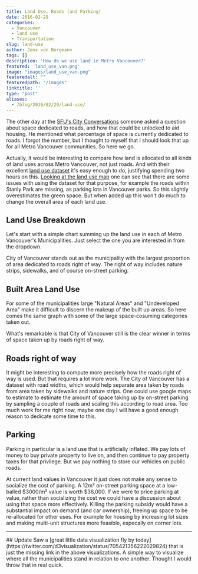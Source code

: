 ```yaml
---
title: Land Use, Roads (and Parking)
date: 2016-02-29
categories:
  - Vancouver
  - land use
  - Transportation
slug: land-use
author: Jens von Bergmann
tags: []
description: 'How do we use land in Metro Vancouver?'
featured: 'land_use_van.png'
image: "images/land_use_van.png"
featuredalt: ""
featuredpath: "/images"
linktitle: ''
type: "post"
aliases:
  - /blog/2016/02/29/land-use/
---
```

The other day at the [SFU's City Conversations](https://www.sfu.ca/publicsquare/upcoming-events/city-conversations/2016/Feb-18-2016.html)
someone asked a question about space dedicated to roads, and how that could be unlocked
to aid housing. He mentioned what percentage of space is currently dedicated to roads. I forgot the number,
but I thought to myself that I should look that up for all Metro Vancouver communities. So here we go.
<!-- more -->

Actually, it would be interesting to compare how land is allocated to all kinds of land uses across Metro Vancouver, not just roads.
And with their excellent
[land use dataset](http://doodles.mountainmath.ca/blog/2016/01/31/land-use/) it's easy enough to do, justifying spending
two hours on this. [Looking at the land use map](https://mountainmath.ca/land_use/map)
one can see that there are some issues with using the dataset for 
that purpose, for example the roads within
Stanly Park are missing, as parking lots in Vancouver parks. So this slightly overestimates the green space. But when
added up this won't do much to change the overall area of each land use.

## Land Use Breakdown
<link rel="stylesheet" href="/css/custom.css">
Let's start with a simple chart summing up the land use in each of Metro Vancouver's Municipalities. Just select the one
you are interested in from the dropdown.
<div id="land_use_breakdown" class="land_use"></div>

City of Vancouver stands out as the municipality with the largest proportion of area dedicated to roads right of way.
The right of way includes nature strips, sidewalks, and of course on-street parking. 


## Built Area Land Use
For some of the municipalities large "Natural Areas" and "Undeveloped Area" make it difficult to discern the makeup of
the built up areas. So here comes the same graph with some of the large space-cosuming categories taken out.
<div id="land_use_breakdown2" class="land_use"></div>

What's remarkable is that City of Vancouver still is the clear winner in terms of space taken up by roads right of way. 


## Roads right of way
It might be interesting to compute more precisely how the roads right of way is used. But that requires a lot more work.
The City of Vancouver has a dataset with road widths, which would help separate area taken by roads from area taken by
sidewalks and nature strips. One could use google maps to estimate to estimate the amount of space taking up by on-street
parking by sampling a couple of roads and scaling this according to road area. Too much work for me right now, maybe one day I will
have a good enough reason to dedicate some time to this.

## Parking
Parking in particular is a land use that is artificially inflated. We pay lots of money to buy private property to live
on, and then continue to pay property taxes for that privilege. But we pay nothing to store our vehicles on public roads.

At current land values in Vancouver it just does not make any sense to socialize the cost of parking. A 12m&sup2; on-street
parking space at a low-balled $3000/m&sup2; value is worth $36,000. If we were to price parking at value, rather than
socializing the cost we could have a discussion about using that space more effectively. Killing the parking subsidy
would have a substantial impact on demand (and car ownership), freeing up space to be re-allocated for other uses. For
example for housing by increasing lot sizes and making multi-unit structures more feasible, especally on corner lots.

<hr>
## Update
Saw a [great little data visualization fly by today](https://twitter.com/d3visualization/status/705421356222029824) that
is just the missing link in the above visualizations. A simple way to visualize where all the municipalities stand in
relation to one another. Thought I would throw that in real quick.

<div>
<div id="radviz" class="radviz"></div>
<div class="radviz-list-container">
<div class="muni"></div>
<div class="list"></div>
</div>
<div style="clear:both;"></div>
</div>

<script src="//d3js.org/d3.v3.min.js" charset="utf-8"></script>
<script src="/lib/jquery.min.js" charset="utf-8"></script>
<script src="/js/land_use_breakdown.js">
